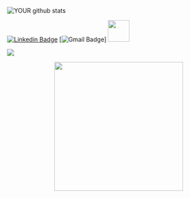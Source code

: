 
![YOUR github stats](https://github-readme-stats.vercel.app/api?username=Daniboy370) 
<br/>

[![Linkedin Badge](https://img.shields.io/badge/-Daniel_Engelsman-blue?style=flat-square&logo=Linkedin&logoColor=white&link=https://www.linkedin.com/in/daniel-engelsman/)](https://www.linkedin.com/in/daniel-engelsman/) [![Gmail Badge](https://img.shields.io/badge/-Daniel.eng@campus.technion.ac.il-c14438?style=flat-square&logo=Gmail&logoColor=white&link=mailto:Daniel.eng@campus.technion.ac.il)] [<img src='https://upload.wikimedia.org/wikipedia/commons/7/7c/Kaggle_logo.png' width=50 />](https://www.kaggle.com/daniboy370)


[ ![](https://img.shields.io/badge/-Kaggle-green) ](https://www.kaggle.com/daniboy370)

&nbsp; &nbsp; &nbsp; &nbsp; &nbsp; &nbsp; &nbsp; &nbsp; &nbsp; &nbsp; &nbsp; &nbsp; &nbsp; &nbsp; <img src='https://media1.tenor.com/images/69526a37d84d274e6e01da07bf0ed0b5/tenor.gif?itemid=4691438' width=300 />
